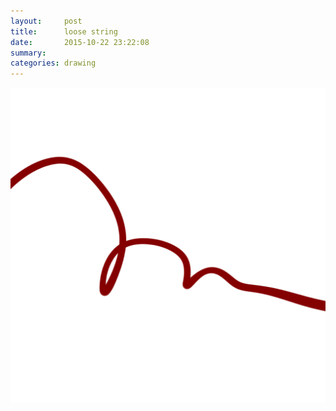 ```yaml
---
layout:     post
title:      loose string
date:       2015-10-22 23:22:08
summary:    
categories: drawing
---
```

![loose string](/images/blog/loose-string.png "A pint of tension please.")
